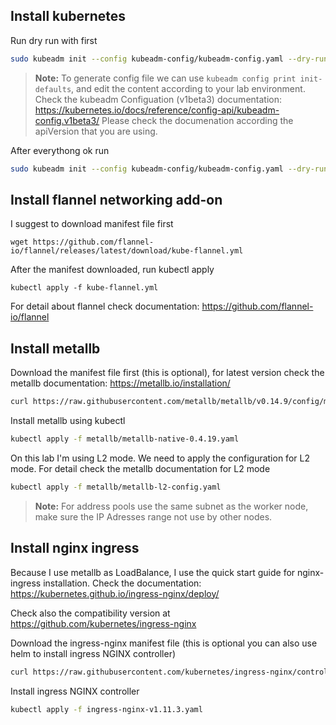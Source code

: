 ## Install kubernetes
Run dry run with first

```bash
sudo kubeadm init --config kubeadm-config/kubeadm-config.yaml --dry-run
```
>**Note:**
To generate config file we can use ```kubeadm config print init-defaults```, and edit the content according to your lab environment. Check the kubeadm Configuation (v1beta3) documentation: https://kubernetes.io/docs/reference/config-api/kubeadm-config.v1beta3/
Please check the documenation according the apiVersion that you are using.

After everythong ok run
```bash
sudo kubeadm init --config kubeadm-config/kubeadm-config.yaml --dry-run
```

## Install flannel networking add-on

I suggest to download manifest file first

```
wget https://github.com/flannel-io/flannel/releases/latest/download/kube-flannel.yml
```

After the manifest downloaded, run kubectl apply
```
kubectl apply -f kube-flannel.yml
```
For detail about flannel check documentation: https://github.com/flannel-io/flannel

## Install metallb

Download the manifest file first (this is optional), for latest version check the metallb documentation: https://metallb.io/installation/

```bash
curl https://raw.githubusercontent.com/metallb/metallb/v0.14.9/config/manifests/metallb-native.yaml -o metallb/metallb-native-0.4.19.yaml
```
Install metallb using kubectl

```bash
kubectl apply -f metallb/metallb-native-0.4.19.yaml
```

On this lab I'm using L2 mode. We need to apply the configuration for L2 mode. 
For detail check the metallb documentation for L2 mode 


```bash
kubectl apply -f metallb/metallb-l2-config.yaml
```
>**Note:**
For address pools use the same subnet as the worker node, make sure the IP Adresses range not use by other nodes.


## Install nginx ingress 
Because I use metallb as LoadBalance, I use the quick start guide for nginx-ingress installation. Check the documentation: https://kubernetes.github.io/ingress-nginx/deploy/ 

Check also the compatibility version at https://github.com/kubernetes/ingress-nginx

Download the ingress-nginx manifest file (this is optional you can also use helm to install ingress NGINX controller)

```bash
curl https://raw.githubusercontent.com/kubernetes/ingress-nginx/controller-v1.11.3/deploy/static/provider/cloud/deploy.yaml -o ingress-nginx-v1.11.3.yaml
```

Install ingress NGINX controller
```bash
kubectl apply -f ingress-nginx-v1.11.3.yaml
```
